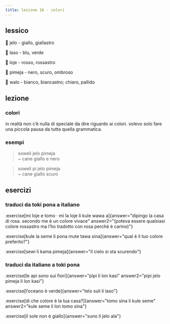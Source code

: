 ```yaml
---
title: lezione 16 - colori
---
```

## lessico
󱤒 jelo - giallo, giallastro

󱤣 laso - blu, verde

󱤫 loje - rosso, rossastro

󱥏 pimeja - nero, scuro, ombroso

󱥲 walo - bianco, biancastro; chiaro, pallido

## lezione
### colori
in realtà non c’è nulla di speciale da dire riguardo ai colori. volevo solo fare una piccola pausa da tutta quella grammatica.


### esempi
> soweli jelo pimeja \
> ~ cane giallo e nero

> soweli pi jelo pimeja \
> ~ cane giallo scuro

## esercizi
### traduci da toki pona a italiano
:exercise[mi loje e tomo · mi la loje li kule wawa a]{answer="dipingo la casa di rosa. secondo me è un colore vivace" answer2="(poteva essere qualsiasi colore rossastro ma l’ho tradotto con rosa perché è carino)"}

:exercise[kule la seme li pona mute tawa sina]{answer="qual è il tuo colore preferito?"}

:exercise[sewi li kama pimeja]{answer="il cielo si sta scurendo"}

### traduci da italiano a toki pona
:exercise[le api sono sui fiori]{answer="pipi li lon kasi" answer2="pipi jelo pimeja li lon kasi"}

:exercise[l’oceano è verde]{answer="telo suli li laso"}

:exercise[di che colore è la tua casa?]{answer="tomo sina li kule seme" answer2="kule seme li lon tomo sina"}

:exercise[il sole non è giallo]{answer="suno li jelo ala"}
